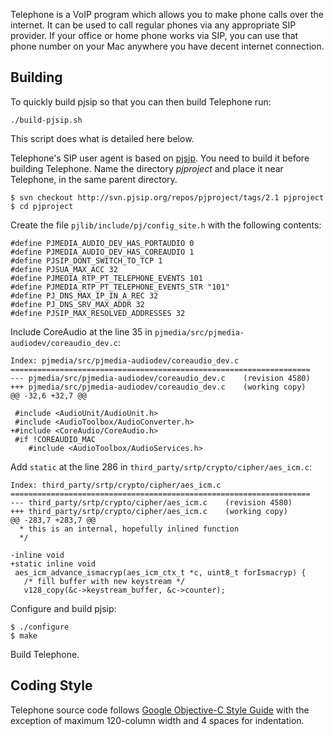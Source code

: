 Telephone is a VoIP program which allows you to make phone calls over
the internet. It can be used to call regular phones via any
appropriate SIP provider. If your office or home phone works via SIP,
you can use that phone number on your Mac anywhere you have decent
internet connection.

Building
--------

To quickly build pjsip so that you can then build Telephone run:

```
./build-pjsip.sh
```

This script does what is detailed here below.

Telephone's SIP user agent is based on [pjsip][]. You need to build it
before building Telephone. Name the directory _pjproject_ and place it
near Telephone, in the same parent directory.

  [pjsip]: http://www.pjsip.org/

    $ svn checkout http://svn.pjsip.org/repos/pjproject/tags/2.1 pjproject
    $ cd pjproject

Create the file `pjlib/include/pj/config_site.h` with the following
contents:

    #define PJMEDIA_AUDIO_DEV_HAS_PORTAUDIO 0
    #define PJMEDIA_AUDIO_DEV_HAS_COREAUDIO 1
    #define PJSIP_DONT_SWITCH_TO_TCP 1
    #define PJSUA_MAX_ACC 32
    #define PJMEDIA_RTP_PT_TELEPHONE_EVENTS 101
    #define PJMEDIA_RTP_PT_TELEPHONE_EVENTS_STR "101"
    #define PJ_DNS_MAX_IP_IN_A_REC 32
    #define PJ_DNS_SRV_MAX_ADDR 32
    #define PJSIP_MAX_RESOLVED_ADDRESSES 32

Include CoreAudio at the line 35 in `pjmedia/src/pjmedia-audiodev/coreaudio_dev.c`:

    Index: pjmedia/src/pjmedia-audiodev/coreaudio_dev.c
    ===================================================================
    --- pjmedia/src/pjmedia-audiodev/coreaudio_dev.c	(revision 4580)
    +++ pjmedia/src/pjmedia-audiodev/coreaudio_dev.c	(working copy)
    @@ -32,6 +32,7 @@

     #include <AudioUnit/AudioUnit.h>
     #include <AudioToolbox/AudioConverter.h>
    +#include <CoreAudio/CoreAudio.h>
     #if !COREAUDIO_MAC
        #include <AudioToolbox/AudioServices.h>

Add `static` at the line 286 in `third_party/srtp/crypto/cipher/aes_icm.c`:

    Index: third_party/srtp/crypto/cipher/aes_icm.c
    ===================================================================
    --- third_party/srtp/crypto/cipher/aes_icm.c	(revision 4580)
    +++ third_party/srtp/crypto/cipher/aes_icm.c	(working copy)
    @@ -283,7 +283,7 @@
      * this is an internal, hopefully inlined function
      */

    -inline void
    +static inline void
     aes_icm_advance_ismacryp(aes_icm_ctx_t *c, uint8_t forIsmacryp) {
       /* fill buffer with new keystream */
       v128_copy(&c->keystream_buffer, &c->counter);

Configure and build pjsip:

    $ ./configure
    $ make
    
Build Telephone.

Coding Style
------------

Telephone source code follows [Google Objective-C Style Guide][coding_style]
with the exception of maximum 120-column width and 4 spaces for indentation.

  [coding_style]: http://google-styleguide.googlecode.com/svn/trunk/objcguide.xml

